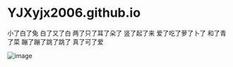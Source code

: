 # YJXyjx2006.github.io
小了白了兔 白了又了白
两了只了耳了朵了 竖了起了来
爱了吃了萝了卜了 和了青了菜
蹦了蹦了跳了跳了 真了可了爱

![image](https://github.com/AngelSXD/sxd_first_repository/blob/master/images/微信头像new.jpg)

